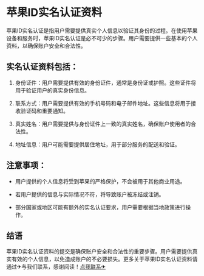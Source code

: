 # 苹果ID实名认证资料

苹果ID实名认证是指用户需要提供真实个人信息以验证其身份的过程。在使用苹果设备和服务时，苹果ID实名认证是必不可少的步骤。用户需要提供一些基本的个人资料，以确保账户安全和合法性。

## 实名认证资料包括：

1. 身份证件：用户需要提供有效的身份证件，通常是身份证或护照。这些证件将用于验证用户的真实身份信息。

2. 联系方式：用户需要提供有效的手机号码和电子邮件地址。这些信息将用于接收验证码和重要通知。

3. 真实姓名：用户需要提供与身份证件上一致的真实姓名，确保账户使用者的合法性。

4. 地址信息：用户可能需要提供居住地址，用于部分服务的配送和验证。

## 注意事项：

- 用户提供的个人信息将受到苹果的严格保护，不会被用于其他商业用途。

- 若用户提供的信息与实际情况不符，将导致账户被冻结或注销。

- 部分国家或地区可能有额外的实名认证要求，用户需要根据当地政策进行操作。

## 结语

苹果ID实名认证资料的提交是确保账户安全和合法性的重要步骤。用户需要提供真实有效的个人信息，以免造成账户的不必要损失。更多关于苹果ID实名认证资料请通过✈与我们联系，感谢阅读！[点我联系✈](https://bbs.G208.com)